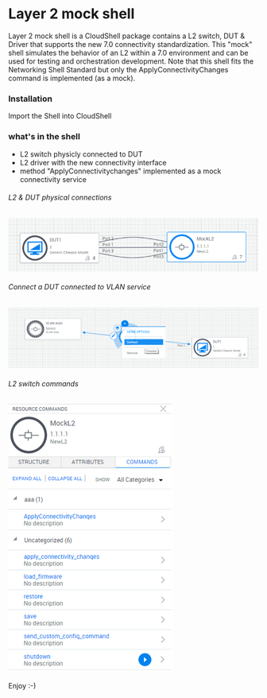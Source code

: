 # Layer 2 mock shell
Layer 2 mock shell is a CloudShell package contains a L2 switch, DUT & Driver that supports the new 7.0 connectivity standardization. This "mock" shell simulates the behavior of an L2 within a 7.0 environment and can be used for testing and orchestration development.
Note that this shell fits the Networking Shell Standard but only the ApplyConnectivityChanges command is implemented (as a mock).

### Installation
Import the Shell into CloudShell

### what's in the shell
* L2 switch physicly connected to DUT
* L2 driver with the new connectivity interface
* method "ApplyConnectivitychanges" implemented as a mock connectivity service

###### L2 & DUT physical connections
![Alt text](Pics/Connection.png?raw=true)

###### Connect a DUT connected to VLAN service
![Alt text](Pics/VLANnDUT.png?raw=true)

###### L2 switch commands
![Alt text](Pics/L2.png?raw=true)

Enjoy :-)
